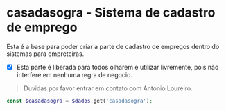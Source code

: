 # casadasogra - Sistema de cadastro de emprego
Esta é a base para poder criar a parte de cadastro de empregos dentro do sistemas para empreteiras.
- [x] Esta parte é liberada para todos olharem e utilizar livremente, pois não interfere em nenhuma regra de negocio.

> Duvidas por favor entrar em contato com Antonio Loureiro.

```php
const $casadasogra = $dados.get('casadasogra');
```
